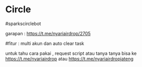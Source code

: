 # Circle
#sparkscirclebot

garapan : https://t.me/nyariairdrop/2705

#fitur : multi akun dan auto clear task 

untuk tahu cara pakai , request script atau tanya tanya bisa ke https://t.me/nyariairdrop atau https://t.me/nyariairdropjateng
